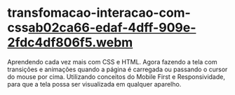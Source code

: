 # transfomacao-interacao-com-css[ab02ca66-edaf-4dff-909e-2fdc4df806f5.webm](https://user-images.githubusercontent.com/108637829/224484247-79378ba3-ad40-4b14-8b18-0830fbf1d0fd.webm)

Aprendendo cada vez mais com CSS e HTML. Agora fazendo a tela com transições e animações quando a página é carregada ou passando o cursor do mouse por cima.  Utilizando conceitos do Mobile First e Responsividade, para que a tela possa ser visualizada em qualquer aparelho.
